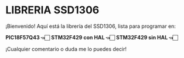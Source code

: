 # LIBRERIA SSD1306

¡Bienvenido! 
Aquí está la librería del SSD1306, lista para programar en:

**PIC18F57Q43 👈🏻**
**STM32F429 con HAL 👈🏻**
**STM32F429 sin HAL 👈🏻**


¡Cualquier comentario o duda me lo puedes decir!